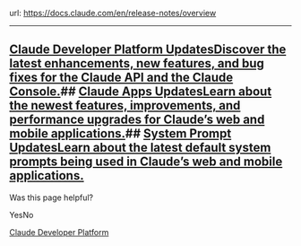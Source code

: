 url: https://docs.claude.com/en/release-notes/overview

---

## [Claude Developer Platform UpdatesDiscover the latest enhancements, new features, and bug fixes for the Claude API and the Claude Console.](/en/release-notes/api)## [Claude Apps UpdatesLearn about the newest features, improvements, and performance upgrades for Claude’s web and mobile applications.](/en/release-notes/claude-apps)## [System Prompt UpdatesLearn about the latest default system prompts being used in Claude’s web and mobile applications.](/en/release-notes/system-prompts)

Was this page helpful?

YesNo

[Claude Developer Platform](/en/release-notes/api)

